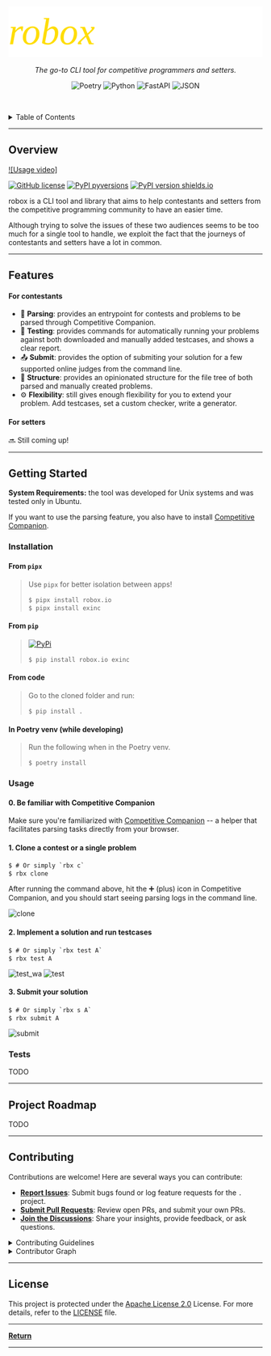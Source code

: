 <p align="center">
   <img src="logo.svg">
</p>
<p align="center">
    <em>The go-to CLI tool for competitive programmers and setters.</em>
</p>
<p align="center">
	<!-- loscal repository, no metadata badges. -->
<p>
<p align="center">
	<img src="https://img.shields.io/badge/Poetry-60A5FA.svg?style=default&logo=Poetry&logoColor=white" alt="Poetry">
	<img src="https://img.shields.io/badge/Python-3776AB.svg?style=default&logo=Python&logoColor=white" alt="Python">
	<img src="https://img.shields.io/badge/FastAPI-009688.svg?style=default&logo=FastAPI&logoColor=white" alt="FastAPI">
	<img src="https://img.shields.io/badge/JSON-000000.svg?style=default&logo=JSON&logoColor=white" alt="JSON">
</p>

<br><!-- TABLE OF CONTENTS -->
<details>
  <summary>Table of Contents</summary><br>

- [ Overview](#-overview)
- [ Features](#-features)
- [ Modules](#-modules)
- [ Getting Started](#-getting-started)
  - [ Installation](#-installation)
  - [ Usage](#-usage)
- [ Project Roadmap](#-project-roadmap)
- [ Contributing](#-contributing)
- [ License](#-license)
</details>
<hr>

##  Overview

[![Usage video]](https://github.com/rsalesc/robox.io/assets/4999965/111de01e-6cbd-495e-b8c2-4293921e49b3)

[![GitHub license](https://img.shields.io/github/license/rsalesc/robox.io.svg)](https://github.com/rsalesc/robox.io/blob/master/LICENSE)
[![PyPI pyversions](https://img.shields.io/pypi/pyversions/robox.svg)](https://pypi.python.org/pypi/robox.io/)
[![PyPI version shields.io](https://img.shields.io/pypi/v/robox.svg)](https://pypi.python.org/pypi/robox.io/)

robox is a CLI tool and library that aims to help contestants and setters from the competitive programming community to have an easier time.

Although trying to solve the issues of these two audiences seems to be too much for a single tool to handle, we exploit the fact that the journeys of contestants and setters have a lot in common.

---

##  Features

#### For contestants

- 🤖 **Parsing**: provides an entrypoint for contests and problems to be parsed through Competitive Companion.
- 🔨 **Testing**: provides commands for automatically running your problems against both downloaded and manually added testcases, and shows a clear report.
- 📤 **Submit**: provides the option of submiting your solution for a few supported online judges from the command line.
- 🧱 **Structure**: provides an opinionated structure for the file tree of both parsed and manually created problems.
- ⚙️ **Flexibility**: still gives enough flexibility for you to extend your problem. Add testcases, set a custom checker, write a generator.

#### For setters

🔜 Still coming up!

---

##  Getting Started

**System Requirements:** the tool was developed for Unix systems and was tested only in Ubuntu.

If you want to use the parsing feature, you also have to install [Competitive Companion](https://github.com/jmerle/competitive-companion).

###  Installation

#### From `pipx`

> Use `pipx` for better isolation between apps!
> ```console
> $ pipx install robox.io
> $ pipx install exinc
> ```

#### From `pip`

> [![PyPi](https://badgen.net/badge/icon/pypi?icon=pypi&label)](https://https://pypi.org/)
> ```console
> $ pip install robox.io exinc
> ```


#### From code

> Go to the cloned folder and run:
> ```console
> $ pip install .
> ```

#### In Poetry venv (while developing)

> Run the following when in the Poetry venv.
> ```console
> $ poetry install
> ```


###  Usage

#### 0. Be familiar with Competitive Companion

Make sure you're familiarized with [Competitive Companion](https://github.com/jmerle/competitive-companion)
-- a helper that facilitates parsing tasks directly from your browser.

#### 1. Clone a contest or a single problem

```console
$ # Or simply `rbx c`
$ rbx clone
```

After running the command above, hit the ➕ (plus) icon in Competitive Companion,
and you should start seeing parsing logs in the command line.

![clone](https://github.com/rsalesc/robox.io/assets/4999965/edb4611e-e459-49ba-940f-c362f27dc76e)

#### 2. Implement a solution and run testcases

```console
$ # Or simply `rbx test A`
$ rbx test A
```
![test_wa](https://github.com/rsalesc/robox.io/assets/4999965/309090e3-179b-4bd7-8961-a54fd109ac16)
![test](https://github.com/rsalesc/robox.io/assets/4999965/49681373-1663-46a1-a63a-06ed1176e82d)

#### 3. Submit your solution

```console
$ # Or simply `rbx s A`
$ rbx submit A
```
![submit](https://github.com/rsalesc/robox.io/assets/4999965/153eb278-384b-401b-94a1-0b1df23ce4ad)

###  Tests

TODO

---

##  Project Roadmap

TODO

---

##  Contributing

Contributions are welcome! Here are several ways you can contribute:

- **[Report Issues](https://local//issues)**: Submit bugs found or log feature requests for the `.` project.
- **[Submit Pull Requests](https://local//blob/main/CONTRIBUTING.md)**: Review open PRs, and submit your own PRs.
- **[Join the Discussions](https://local//discussions)**: Share your insights, provide feedback, or ask questions.

<details closed>
<summary>Contributing Guidelines</summary>

1. **Fork the Repository**: Start by forking the project repository to your local account.
2. **Clone Locally**: Clone the forked repository to your local machine using a git client.
   ```sh
   git clone ../.
   ```
3. **Create a New Branch**: Always work on a new branch, giving it a descriptive name.
   ```sh
   git checkout -b new-feature-x
   ```
4. **Make Your Changes**: Develop and test your changes locally.
5. **Commit Your Changes**: Commit with a clear message describing your updates.
   ```sh
   git commit -m 'Implemented new feature x.'
   ```
6. **Push to local**: Push the changes to your forked repository.
   ```sh
   git push origin new-feature-x
   ```
7. **Submit a Pull Request**: Create a PR against the original project repository. Clearly describe the changes and their motivations.
8. **Review**: Once your PR is reviewed and approved, it will be merged into the main branch. Congratulations on your contribution!
</details>

<details closed>
<summary>Contributor Graph</summary>
<br>
<p align="center">
   <a href="https://local{//}graphs/contributors">
      <img src="https://contrib.rocks/image?repo=">
   </a>
</p>
</details>

---

##  License

This project is protected under the [Apache License 2.0](http://www.apache.org/licenses/) License. For more details, refer to the [LICENSE](LICENSE) file.

---

[**Return**](#-overview)

---
